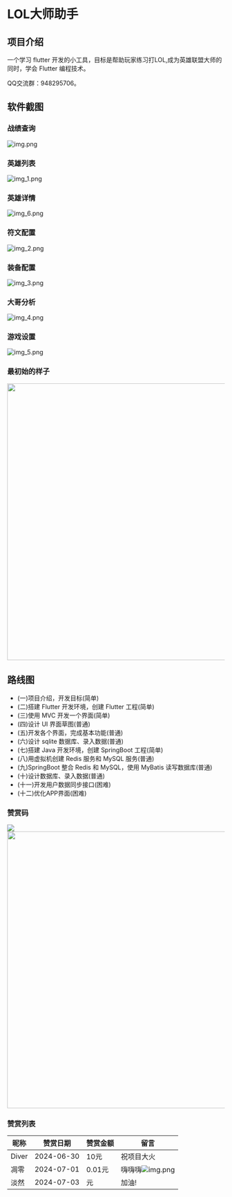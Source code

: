# LOL大师助手
## 项目介绍
一个学习 flutter 开发的小工具，目标是帮助玩家练习打LOL,成为英雄联盟大师的同时，学会 Flutter 编程技术。

QQ交流群：948295706。

## 软件截图
### 战绩查询
![img.png](./snapshot/img1.png)

### 英雄列表
![img_1.png](./snapshot/img_1.png)
### 英雄详情
![img_6.png](./snapshot/img_6.png)
### 符文配置
![img_2.png](./snapshot/img_2.png)
### 装备配置
![img_3.png](./snapshot/img_3.png)
### 大哥分析
![img_4.png](./snapshot/img_4.png)
### 游戏设置
![img_5.png](./snapshot/img_5.png)

### 最初始的样子


<img src="snapshot/main.png" width="640" />


## 路线图

- (一)项目介绍，开发目标(简单)
-  (二)搭建 Flutter 开发环境，创建 Flutter 工程(简单)
- (三)使用 MVC 开发一个界面(简单)
- (四)设计 UI 界面草图(普通)
- (五)开发各个界面，完成基本功能(普通)
- (六)设计 sqlite 数据库、录入数据(普通)
- (七)搭建 Java 开发环境，创建 SpringBoot 工程(简单)
- (八)用虚拟机创建 Redis 服务和 MySQL 服务(普通)
- (九)SpringBoot 整合 Redis 和 MySQL，使用 MyBatis 读写数据库(普通)
- (十)设计数据库、录入数据(普通)
- (十一)开发用户数据同步接口(困难)
- (十二)优化APP界面(困难)

### 赞赏码
<img src="snapshot/zanshangma1.png" />
<img src="snapshot/zanshangma.png" width="640" />

### 赞赏列表

| 昵称    | 赞赏日期       | 赞赏金额  | 留言                               |
|-------|------------|-------|----------------------------------|
| Diver | 2024-06-30 | 10元   | 祝项目大火                            |
| 凋零    | 2024-07-01 | 0.01元 | 嗨嗨嗨![img.png](snapshot/deyi.png) |
| 淡然    | 2024-07-03 | 元 | 加油!                              |
